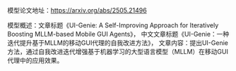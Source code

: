 模型论文地址：https://arxiv.org/abs/2505.21496

模型概述：文章标题《UI-Genie: A Self-Improving Approach for Iteratively Boosting MLLM-based Mobile GUI Agents》，
中文文章标题《UI-Genie：一种迭代提升基于MLLM的移动GUI代理的自我改进方法》，
文章内容：提出UI-Genie方法，通过自我改进迭代增强基于机器学习的大型语言模型（MLLM）在移动GUI代理中的应用效果。
